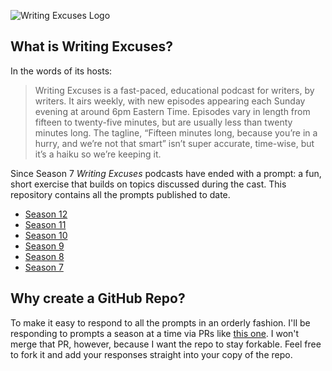 ![Writing Excuses Logo](http://www.writingexcuses.com/wp-content/uploads/2017/01/cropped-WX-WordPressBannerRibbon2017PurpleYellow.jpg)

## What is Writing Excuses?

In the words of its hosts: 

> Writing Excuses is a fast-paced, educational podcast for writers, by writers. It airs weekly, with new episodes appearing each Sunday evening at around 6pm Eastern Time. Episodes vary in length from fifteen to twenty-five minutes, but are usually less than twenty minutes long. The tagline, “Fifteen minutes long, because you’re in a hurry, and we’re not that smart” isn’t super accurate, time-wise, but it’s a haiku so we’re keeping it.

Since Season 7 _Writing Excuses_ podcasts have ended with a prompt: a fun, short exercise that builds on topics discussed during the cast. This repository contains all the prompts published to date.

* [Season 12](/season-12.md)
* [Season 11](/season-11.md)
* [Season 10](/season-10.md)
* [Season 9](/season-09.md)
* [Season 8](/season-08.md)
* [Season 7](/season-07.md)

## Why create a GitHub Repo?

To make it easy to respond to all the prompts in an orderly fashion. I'll be responding to prompts a season at a time via PRs like [this one](https://github.com/carawarner/writing-excuses/pull/1). I won't merge that PR, however, because I want the repo to stay forkable. Feel free to fork it and add your responses straight into your copy of the repo.
